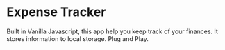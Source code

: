 # Expense Tracker
Built in Vanilla Javascript, this app help you keep track of your finances. It stores information to local storage. Plug and Play.

